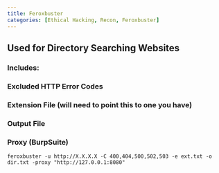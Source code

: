 ```yaml
---
title: Feroxbuster
categories: [Ethical Hacking, Recon, Feroxbuster]
---
```


## Used for Directory Searching Websites
### Includes:
### Excluded HTTP Error Codes
### Extension File (will need to point this to one you have)
### Output File
### Proxy (BurpSuite)

```shell
feroxbuster -u http://X.X.X.X -C 400,404,500,502,503 -e ext.txt -o dir.txt -proxy "http://127.0.0.1:8080"
```
